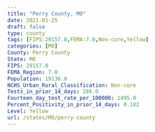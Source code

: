 ```yaml
---
title: "Perry County, MO"
date: 2021-01-25
draft: false
type: county
tags: [FIPS:29157.0,FEMA:7.0,Non-core,Yellow]
categories: [MO]
County: Perry County
State: MO
FIPS: 29157.0
FEMA_Region: 7.0
Population: 19136.0
NCHS_Urban_Rural_Classification: Non-core
Tests_in_prior_14_days: 286.0
Fourteen_day_test_rate_per_100000: 1495.0
Percent_Positivity_in_prior_14_days: 0.182
Level: Yellow
url: /states/MO/perry-county
---
```



